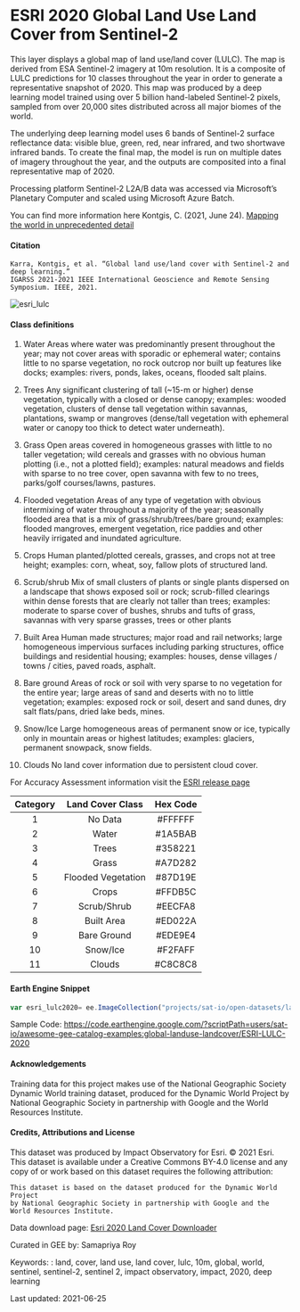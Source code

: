 # ESRI 2020 Global Land Use Land Cover from Sentinel-2

This layer displays a global map of land use/land cover (LULC). The map is derived from ESA Sentinel-2 imagery at 10m resolution. It is a composite of LULC predictions for 10 classes throughout the year in order to generate a representative snapshot of 2020. This map was produced by a deep learning model trained using over 5 billion hand-labeled Sentinel-2 pixels, sampled from over 20,000 sites distributed across all major biomes of the world.

The underlying deep learning model uses 6 bands of Sentinel-2 surface reflectance data: visible blue, green, red, near infrared, and two shortwave infrared bands. To create the final map, the model is run on multiple dates of imagery throughout the year, and the outputs are composited into a final representative map of 2020.

Processing platform
Sentinel-2 L2A/B data was accessed via Microsoft’s Planetary Computer and scaled using Microsoft Azure Batch.

You can find more information here
Kontgis, C. (2021, June 24). [Mapping the world in unprecedented detail](https://caitlin-kontgis.medium.com/mapping-the-world-in-unprecedented-detail-7c0513205b90)


#### Citation

```
Karra, Kontgis, et al. “Global land use/land cover with Sentinel-2 and deep learning.”
IGARSS 2021-2021 IEEE International Geoscience and Remote Sensing Symposium. IEEE, 2021.
```

![esri_lulc](https://user-images.githubusercontent.com/6677629/123455559-77237800-d5a7-11eb-8c05-5bea30d1a092.gif)


#### Class definitions
1. Water
Areas where water was predominantly present throughout the year; may not cover areas with sporadic or ephemeral water; contains little to no sparse vegetation, no rock outcrop nor built up features like docks; examples: rivers, ponds, lakes, oceans, flooded salt plains.

2. Trees
Any significant clustering of tall (~15-m or higher) dense vegetation, typically with a closed or dense canopy; examples: wooded vegetation,  clusters of dense tall vegetation within savannas, plantations, swamp or mangroves (dense/tall vegetation with ephemeral water or canopy too thick to detect water underneath).

3. Grass
Open areas covered in homogeneous grasses with little to no taller vegetation; wild cereals and grasses with no obvious human plotting (i.e., not a plotted field); examples: natural meadows and fields with sparse to no tree cover, open savanna with few to no trees, parks/golf courses/lawns, pastures.

4. Flooded vegetation
Areas of any type of vegetation with obvious intermixing of water throughout a majority of the year; seasonally flooded area that is a mix of grass/shrub/trees/bare ground; examples: flooded mangroves, emergent vegetation, rice paddies and other heavily irrigated and inundated agriculture.

5. Crops
Human planted/plotted cereals, grasses, and crops not at tree height; examples: corn, wheat, soy, fallow plots of structured land.

6. Scrub/shrub
Mix of small clusters of plants or single plants dispersed on a landscape that shows exposed soil or rock; scrub-filled clearings within dense forests that are clearly not taller than trees; examples: moderate to sparse cover of bushes, shrubs and tufts of grass, savannas with very sparse grasses, trees or other plants

7. Built Area
Human made structures; major road and rail networks; large homogeneous impervious surfaces including parking structures, office buildings and residential housing; examples: houses, dense villages / towns / cities, paved roads, asphalt.

8. Bare ground
Areas of rock or soil with very sparse to no vegetation for the entire year; large areas of sand and deserts with no to little vegetation; examples: exposed rock or soil, desert and sand dunes, dry salt flats/pans, dried lake beds, mines.

9. Snow/Ice
Large homogeneous areas of permanent snow or ice, typically only in mountain areas or highest latitudes; examples: glaciers, permanent snowpack, snow fields.

10. Clouds
No land cover information due to persistent cloud cover.

For Accuracy Assessment information visit the [ESRI release page](https://www.arcgis.com/home/item.html?id=d6642f8a4f6d4685a24ae2dc0c73d4ac)

<center>

|Category|Land Cover Class  |Hex Code|
|:------:|:----------------:|:------:|
|1       |No Data           |#FFFFFF |
|2       |Water             |#1A5BAB |
|3       |Trees             |#358221 |
|4       |Grass             |#A7D282 |
|5       |Flooded Vegetation|#87D19E |
|6       |Crops             |#FFDB5C |
|7       |Scrub/Shrub       |#EECFA8 |
|8       |Built Area        |#ED022A |
|9       |Bare Ground       |#EDE9E4 |
|10      |Snow/Ice          |#F2FAFF |
|11      |Clouds            |#C8C8C8 |

</center>


#### Earth Engine Snippet

```js
var esri_lulc2020= ee.ImageCollection("projects/sat-io/open-datasets/landcover/ESRI_Global-LULC_10m")
```
Sample Code: https://code.earthengine.google.com/?scriptPath=users/sat-io/awesome-gee-catalog-examples:global-landuse-landcover/ESRI-LULC-2020

#### Acknowledgements

Training data for this project makes use of the National Geographic Society Dynamic World training dataset, produced for the Dynamic World Project by National Geographic Society in partnership with Google and the World Resources Institute.

#### Credits, Attributions and License

This dataset was produced by Impact Observatory for Esri. © 2021 Esri. This dataset is available under a Creative Commons BY-4.0 license and any copy of or work based on this dataset requires the following attribution:

```
This dataset is based on the dataset produced for the Dynamic World Project
by National Geographic Society in partnership with Google and the World Resources Institute.
```

Data download page: [Esri 2020 Land Cover Downloader](https://www.arcgis.com/home/item.html?id=fc92d38533d440078f17678ebc20e8e2)

Curated in GEE by: Samapriya Roy

Keywords: : land, cover, land use, land cover, lulc, 10m, global, world, sentinel, sentinel-2, sentinel 2, impact observatory, impact, 2020, deep learning

Last updated: 2021-06-25
